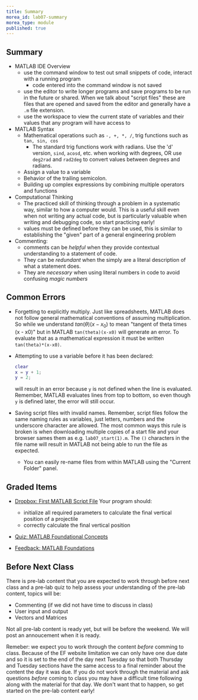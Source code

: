 ```yaml
---
title: Summary
morea_id: lab07-summary
morea_type: module
published: true
---
```

## Summary

- MATLAB IDE Overview
  - use the command window to test out small snippets of code, interact with a running program
    - code entered into the command window is not saved
  - use the editor to write longer programs and save programs to be run in the future or shared. When we talk about "script files" these are files that are opened and saved from the editor and generally have a `.m` file extension.
  - use the workspace to view the current state of variables and their values that any program will have access to
- MATLAB Syntax
  - Mathematical operations such as `-, +, *, /`, trig functions such as `tan, sin, cos`
    - The standard trig functions work with radians. Use the 'd'
      version, `sind`, `acosd`, etc. when working with degrees, OR use
      `deg2rad` and `rad2deg` to convert values between degrees and
      radians.
  - Assign a value to a variable
  - Behavior of the trailing semicolon.
  - Building up complex expressions by combining multiple operators and functions
- Computational Thinking
  - The practiced skill of thinking through a problem in a systematic
    way, similar to how a computer would. This is a useful skill even
    when not writing any actual code, but is particularly valuable
    when writing and debugging code, so start practicing early!
  - values must be defined before they can be used, this is similar to establishing the "given" part of a general engineering problem
- Commenting:
  - comments can be *helpful* when they provide contextual understanding to a statement of code.
  - They can be *redundant* when the simply are a literal description of what a statement does.
  - They are *necessary* when using literal numbers in code to avoid confusing *magic numbers*

## Common Errors

- Forgetting to explicitly multiply. Just like spreadsheets, MATLAB
  does not follow general mathematical conventions of assuming
  multiplication. So while we understand $tan(\theta)(x-x_{0})$ to
  mean "tangent of theta times (x - x0)" but in MATLAB
  `tan(theta)(x-x0)` will generate an error. To evaluate that as a
  mathematical expression it must be written `tan(theta)*(x-x0)`.
- Attempting to use a variable before it has been declared:

  ``` matlab
  clear
  x = y + 1;
  y = 2;
  ```
  
  will result in an error because `y` is not defined when the line is
  evaluated. Remember, MATLAB evaluates lines from top to bottom, so
  even though `y` is defined later, the error will still occur.

- Saving script files with invalid names. Remember, script files
  follow the same naming rules as variables, just letters, numbers and
  the underscore character are allowed. The most common ways this rule is broken
  is when downloading multiple copies of a start file and your browser
  sames them as e.g. `lab07_start(1).m`.  The `()` characters in the
  file name will result in MATLAB not being able to run the file as
  expected.
  - You can easily re-name files from within MATLAB using the "Current Folder" panel.
  
## Graded Items
- [Dropbox: First MATLAB Script File]({{wwwroot}}/sys.php?f=dropbox/main&pid=Lab07)
  Your program should:
  - initialize all required parameters to calculate the final vertical position of a projectile
  - correctly calculate the final vertical position 
  
- [Quiz: MATLAB Foundational Concepts]({{wwwroot}}/sys.php?f=assess/main&name=quiz07)
- [Feedback: MATLAB Foundations]({{wwwroot}}/feedback/matlab-basics.php)

## Before Next Class

There is pre-lab content that you are expected to work through before
next class and a pre-lab quiz to help assess your understanding of the
pre-lab content, topics will be:

- Commenting (if we did not have time to discuss in class)
- User input and output
- Vectors and Matrices

Not all pre-lab content is ready yet, but will be before the
weekend. We will post an annoucement when it is ready. <!-- {.alert
.alert-warning} -->

Remeber: we expect you to work through the content *before* comming to
class. Because of the EF website limitation we can only have one due
date and so it is set to the end of the day next Tuesday so that both
Thursday and Tuesday sections have the same access to a final reminder
about the content the day it was due. If you do not work through the
material and ask questions *before* coming to class you may have a
difficult time following along with the material for that day. We
don't want that to happen, so get started on the pre-lab content
early!
